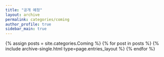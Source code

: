 ```yaml
---
title: "공개 예정"
layout: archive
permalink: categories/coming
author_profile: true
sidebar_main: true
---
```




{% assign posts = site.categories.Coming %}
{% for post in posts %} {% include archive-single.html type=page.entries_layout %} {% endfor %}

